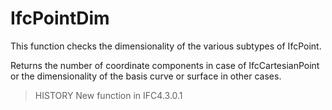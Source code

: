 # IfcPointDim

This function checks the dimensionality of the various subtypes of IfcPoint.

Returns the number of coordinate components in case of IfcCartesianPoint or the dimensionality of the basis curve or surface in other cases.

> HISTORY New function in IFC4.3.0.1
